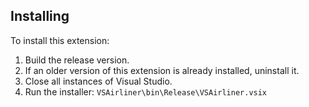 
## Installing

To install this extension:

1.  Build the release version.
2.  If an older version of this extension is already installed, uninstall it.
3.  Close all instances of Visual Studio.
4.  Run the installer: `VSAirliner\bin\Release\VSAirliner.vsix`

